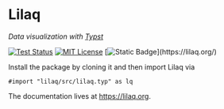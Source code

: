 
# Lilaq


_Data visualization with [Typst](https://typst.app)_

<!-- [![Typst Package](https://img.shields.io/badge/dynamic/toml?url=https%3A%2F%2Fraw.githubusercontent.com%2Flilaq-project%2Flilaq%2Fv0.1.0%2Ftypst.toml&query=%24.package.version&prefix=v&logo=typst&label=package&color=239DAD)](https://typst.app/universe/package/lilaq) -->
[![Test Status](https://github.com/lilaq-project/lilaq/actions/workflows/run_tests.yml/badge.svg)](https://github.com/lilaq-project/lilaq/actions/workflows/run_tests.yml)
[![MIT License](https://img.shields.io/badge/license-MIT-blue)](https://github.com/lilaq-project/lilaq/blob/main/LICENSE)
[![Static Badge](https://img.shields.io/badge/documentation-rgb(125,82,198))](https://lilaq.org/)


Install the package by cloning it and then import Lilaq via 
```typ
#import "lilaq/src/lilaq.typ" as lq
```

The documentation lives at https://lilaq.org. 